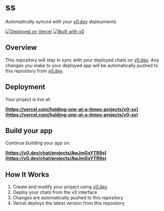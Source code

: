 # ss

*Automatically synced with your [v0.dev](https://v0.dev) deployments*

[![Deployed on Vercel](https://img.shields.io/badge/Deployed%20on-Vercel-black?style=for-the-badge&logo=vercel)](https://vercel.com/holding-one-at-a-times-projects/v0-ss)
[![Built with v0](https://img.shields.io/badge/Built%20with-v0.dev-black?style=for-the-badge)](https://v0.dev/chat/projects/AwJmGsYTR9s)

## Overview

This repository will stay in sync with your deployed chats on [v0.dev](https://v0.dev).
Any changes you make to your deployed app will be automatically pushed to this repository from [v0.dev](https://v0.dev).

## Deployment

Your project is live at:

**[https://vercel.com/holding-one-at-a-times-projects/v0-ss](https://vercel.com/holding-one-at-a-times-projects/v0-ss)**

## Build your app

Continue building your app on:

**[https://v0.dev/chat/projects/AwJmGsYTR9s](https://v0.dev/chat/projects/AwJmGsYTR9s)**

## How It Works

1. Create and modify your project using [v0.dev](https://v0.dev)
2. Deploy your chats from the v0 interface
3. Changes are automatically pushed to this repository
4. Vercel deploys the latest version from this repository
